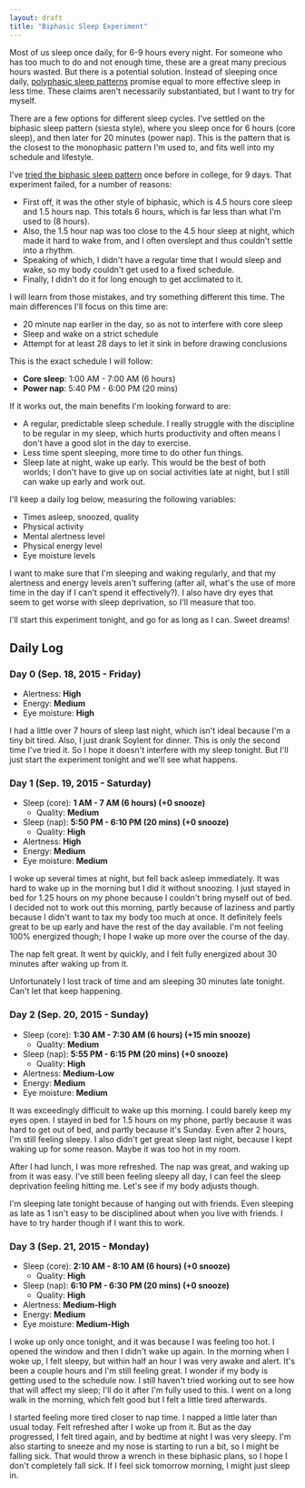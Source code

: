 ```yaml
---
layout: draft
title: "Biphasic Sleep Experiment"
---
```


Most of us sleep once daily, for 6-9 hours every night. For someone who has too much to do and not enough time, these are a great many precious hours wasted. But there is a potential solution. Instead of sleeping once daily, [polyphasic sleep patterns](https://www.wikiwand.com/en/Polyphasic_sleep) promise equal to more effective sleep in less time. These claims aren't necessarily substantiated, but I want to try for myself.

There are a few options for different sleep cycles. I've settled on the biphasic sleep pattern (siesta style), where you sleep once for 6 hours (core sleep), and then later for 20 minutes (power nap). This is the pattern that is the closest to the monophasic pattern I'm used to, and fits well into my schedule and lifestyle.

I've [tried the biphasic sleep pattern](http://biphasicsleepexperiment.blogspot.com/) once before in college, for 9 days. That experiment failed, for a number of reasons:

- First off, it was the other style of biphasic, which is 4.5 hours core sleep and 1.5 hours nap. This totals 6 hours, which is far less than what I'm used to (8 hours).
- Also, the 1.5 hour nap was too close to the 4.5 hour sleep at night, which made it hard to wake from, and I often overslept and thus couldn't settle into a rhythm.
- Speaking of which, I didn't have a regular time that I would sleep and wake, so my body couldn't get used to a fixed schedule.
- Finally, I didn't do it for long enough to get acclimated to it.

I will learn from those mistakes, and try something different this time. The main differences I'll focus on this time are:

- 20 minute nap earlier in the day, so as not to interfere with core sleep
- Sleep and wake on a strict schedule
- Attempt for at least 28 days to let it sink in before drawing conclusions

This is the exact schedule I will follow:

- **Core sleep**: 1:00 AM - 7:00 AM (6 hours)
- **Power nap**: 5:40 PM - 6:00 PM (20 mins)

If it works out, the main benefits I'm looking forward to are:

- A regular, predictable sleep schedule. I really struggle with the discipline to be regular in my sleep, which hurts productivity and often means I don't have a good slot in the day to exercise.
- Less time spent sleeping, more time to do other fun things.
- Sleep late at night, wake up early. This would be the best of both worlds; I don't have to give up on social activities late at night, but I still can wake up early and work out.

I'll keep a daily log below, measuring the following variables:

- Times asleep, snoozed, quality
- Physical activity
- Mental alertness level
- Physical energy level
- Eye moisture levels

I want to make sure that I'm sleeping and waking regularly, and that my alertness and energy levels aren't suffering (after all, what's the use of more time in the day if I can't spend it effectively?). I also have dry eyes that seem to get worse with sleep deprivation, so I'll measure that too.

I'll start this experiment tonight, and go for as long as I can. Sweet dreams!

## Daily Log

### Day 0 (Sep. 18, 2015 - Friday)

* Alertness: **High**
* Energy: **Medium**
* Eye moisture: **High**

I had a little over 7 hours of sleep last night, which isn't ideal because I'm a tiny bit tired. Also, I just drank Soylent for dinner. This is only the second time I've tried it. So I hope it doesn't interfere with my sleep tonight. But I'll just start the experiment tonight and we'll see what happens.

### Day 1 (Sep. 19, 2015 - Saturday)

* Sleep (core): **1 AM - 7 AM (6 hours) (+0 snooze)**
  * Quality: **Medium**
* Sleep (nap): **5:50 PM - 6:10 PM (20 mins) (+0 snooze)**
  * Quality: **High**
* Alertness: **High**
* Energy: **Medium**
* Eye moisture: **Medium**

I woke up several times at night, but fell back asleep immediately. It was hard to wake up in the morning but I did it without snoozing. I just stayed in bed for 1.25 hours on my phone because I couldn't bring myself out of bed. I decided not to work out this morning, partly because of laziness and partly because I didn't want to tax my body too much at once. It definitely feels great to be up early and have the rest of the day available. I'm not feeling 100% energized though; I hope I wake up more over the course of the day.

The nap felt great. It went by quickly, and I felt fully energized about 30 minutes after waking up from it.

Unfortunately I lost track of time and am sleeping 30 minutes late tonight. Can't let that keep happening.

### Day 2 (Sep. 20, 2015 - Sunday)

* Sleep (core): **1:30 AM - 7:30 AM (6 hours) (+15 min snooze)**
  * Quality: **Medium**
* Sleep (nap): **5:55 PM - 6:15 PM (20 mins) (+0 snooze)**
  * Quality: **High**
* Alertness: **Medium-Low**
* Energy: **Medium**
* Eye moisture: **Medium**

It was exceedingly difficult to wake up this morning. I could barely keep my eyes open. I stayed in bed for 1.5 hours on my phone, partly because it was hard to get out of bed, and partly because it's Sunday. Even after 2 hours, I'm still feeling sleepy. I also didn't get great sleep last night, because I kept waking up for some reason. Maybe it was too hot in my room.

After I had lunch, I was more refreshed. The nap was great, and waking up from it was easy. I've still been feeling sleepy all day, I can feel the sleep deprivation feeling hitting me. Let's see if my body adjusts though.

I'm sleeping late tonight because of hanging out with friends. Even sleeping as late as 1 isn't easy to be disciplined about when you live with friends. I have to try harder though if I want this to work.

### Day 3 (Sep. 21, 2015 - Monday)

* Sleep (core): **2:10 AM - 8:10 AM (6 hours) (+0 snooze)**
  * Quality: **High**
* Sleep (nap): **6:10 PM - 6:30 PM (20 mins) (+0 snooze)**
  * Quality: **High**
* Alertness: **Medium-High**
* Energy: **Medium**
* Eye moisture: **Medium-High**

I woke up only once tonight, and it was because I was feeling too hot. I opened the window and then I didn't wake up again. In the morning when I woke up, I felt sleepy, but within half an hour I was very awake and alert. It's been a couple hours and I'm still feeling great. I wonder if my body is getting used to the schedule now. I still haven't tried working out to see how that will affect my sleep; I'll do it after I'm fully used to this. I went on a long walk in the morning, which felt good but I felt a little tired afterwards.

I started feeling more tired closer to nap time. I napped a little later than usual today. Felt refreshed after I woke up from it. But as the day progressed, I felt tired again, and by bedtime at night I was very sleepy. I'm also starting to sneeze and my nose is starting to run a bit, so I might be falling sick. That would throw a wrench in these biphasic plans, so I hope I don't completely fall sick. If I feel sick tomorrow morning, I might just sleep in.